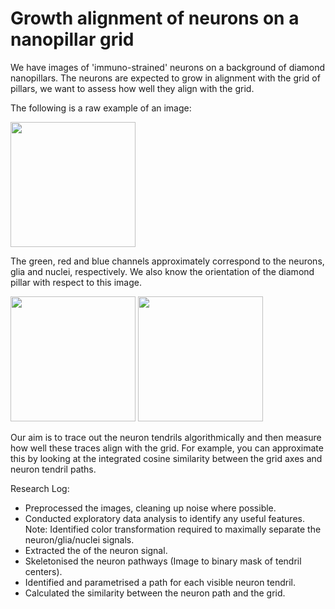 # Growth alignment of neurons on a nanopillar grid

We have images of 'immuno-strained' neurons on a background of diamond nanopillars. The neurons are expected to grow in alignment with the grid of pillars, we want to assess how well they align with the grid.

The following is a raw example of an image:

<img src="https://github.com/pmRed/neuron-length-estimation/blob/master/sample/neuron-example.jpg?raw=true" width="200">

The green, red and blue channels approximately correspond to the neurons, glia and nuclei, respectively. We also know the orientation of the diamond pillar with respect to this image.

<img src="https://github.com/pmRed/neuron-length-estimation/blob/master/sample/pillar-array.jpg?raw=true" width="200">

<img src="https://github.com/pmRed/neuron-length-estimation/blob/master/sample/overlay-example.jpg?raw=true" width="200">

Our aim is to trace out the neuron tendrils algorithmically and then measure how well these traces align with the grid. For example, you can approximate this by looking at the integrated cosine similarity between the grid axes and neuron tendril paths.

Research Log:
- Preprocessed the images, cleaning up noise where possible.
- Conducted exploratory data analysis to identify any useful features. Note: Identified color transformation required to maximally separate the neuron/glia/nuclei signals.
- Extracted the of the neuron signal.
- Skeletonised the neuron pathways (Image to binary mask of tendril centers).
- Identified and parametrised a path for each visible neuron tendril.
- Calculated the similarity between the neuron path and the grid.
